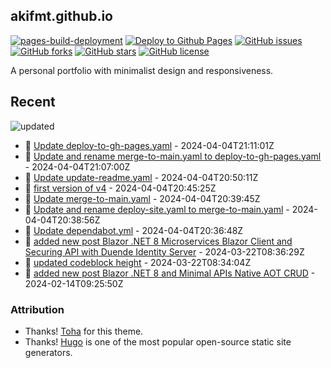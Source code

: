 ## akifmt.github.io

[![pages-build-deployment](https://github.com/akifmt/akifmt.github.io/actions/workflows/pages/pages-build-deployment/badge.svg)](https://github.com/akifmt/akifmt.github.io/actions/workflows/pages/pages-build-deployment)
[![Deploy to Github Pages](https://github.com/akifmt/akifmt.github.io/actions/workflows/deploy-to-gh-pages.yaml/badge.svg)](https://github.com/akifmt/akifmt.github.io/actions/workflows/deploy-to-gh-pages.yaml)
[![GitHub issues](https://img.shields.io/github/issues/akifmt/akifmt.github.io)](https://github.com/akifmt/akifmt.github.io/issues)
[![GitHub forks](https://img.shields.io/github/forks/akifmt/akifmt.github.io)](https://github.com/akifmt/akifmt.github.io/network)
[![GitHub stars](https://img.shields.io/github/stars/akifmt/akifmt.github.io)](https://github.com/akifmt/akifmt.github.io/stargazers)
[![GitHub license](https://img.shields.io/github/license/akifmt/akifmt.github.io)](https://github.com/akifmt/akifmt.github.io/blob/master/LICENSE)

A personal portfolio with minimalist design and responsiveness.


## Recent

<!-- Latest_Commits_Start -->
![updated](https://img.shields.io/badge/Updated-Thu%20Apr%2004%202024%2021%3A11%3A11%20GMT%2B0000%20(Coordinated%20Universal%20Time)-blue.svg)
- :page_facing_up: [Update deploy-to-gh-pages.yaml](https://github.com/akifmt/akifmt.github.io/commit/c74a85f900bbb72f1be921001cab07049aea5715) - 2024-04-04T21:11:01Z 
- :page_facing_up: [Update and rename merge-to-main.yaml to deploy-to-gh-pages.yaml](https://github.com/akifmt/akifmt.github.io/commit/ab68c8f5eca5f64c5aaf1456883336e5c1ca05da) - 2024-04-04T21:07:00Z 
- :page_facing_up: [Update update-readme.yaml](https://github.com/akifmt/akifmt.github.io/commit/fef4bc34f64612620ce6efb2d8e54deece4ee943) - 2024-04-04T20:50:11Z 
- :page_facing_up: [first version of v4](https://github.com/akifmt/akifmt.github.io/commit/c93ca8b8eb1c4dceab8ef9c720cfe0f9e64c3664) - 2024-04-04T20:45:25Z 
- :page_facing_up: [Update merge-to-main.yaml](https://github.com/akifmt/akifmt.github.io/commit/0767c37126c7115eb476d9a9fa38dfcc390b772e) - 2024-04-04T20:39:45Z 
- :page_facing_up: [Update and rename deploy-site.yaml to merge-to-main.yaml](https://github.com/akifmt/akifmt.github.io/commit/b215c11431c674a8ffa50c5d76bff76775d5b5a9) - 2024-04-04T20:38:56Z 
- :page_facing_up: [Update dependabot.yml](https://github.com/akifmt/akifmt.github.io/commit/ee6d817c47b81e5c0682c02e4c1ef35325d6a2a9) - 2024-04-04T20:36:48Z 
- :page_facing_up: [added new post Blazor .NET 8 Microservices Blazor Client and Securing API with Duende Identity Server](https://github.com/akifmt/akifmt.github.io/commit/4edd2dc44867e70cc43f19dbb2c948b39a56d4d8) - 2024-03-22T08:36:29Z 
- :page_facing_up: [updated codeblock height](https://github.com/akifmt/akifmt.github.io/commit/e52ca8c5c3c7c61739f228b289dbc37a08c48238) - 2024-03-22T08:34:04Z 
- :page_facing_up: [added new post Blazor .NET 8 and Minimal APIs Native AOT CRUD](https://github.com/akifmt/akifmt.github.io/commit/70f8b6644e1f8ea614e1bc62abbca65d2a33c6d4) - 2024-02-14T09:25:50Z 
<!-- Latest_Commits_End -->

### Attribution

- Thanks! [Toha](https://github.com/hugo-toha/toha) for this theme.
- Thanks! [Hugo](https://gohugo.io/) is one of the most popular open-source static site generators.
